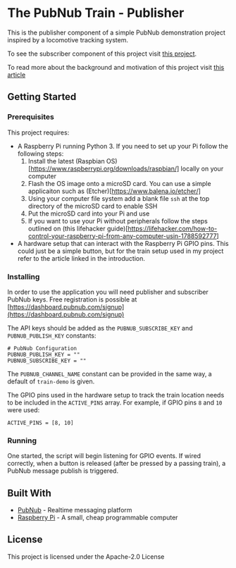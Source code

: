 # The PubNub Train - Publisher
This is the publisher component of a simple PubNub demonstration project inspired by a locomotive tracking system.

To see the subscriber component of this project visit [this project](https://github.com/lukehuk/pubnub-train-subscriber).

To read more about the background and motivation of this project visit [this article](https://medium.com/p/c90ea36fffce)

## Getting Started
### Prerequisites
This project requires:
* A Raspberry Pi running Python 3. If you need to set up your Pi follow the following steps:
  1. Install the latest (Raspbian OS)[https://www.raspberrypi.org/downloads/raspbian/] locally on your computer
  2. Flash the OS image onto a microSD card. You can use a simple applicaiton such as (Etcher)[https://www.balena.io/etcher/]
  3. Using your computer file system add a blank file `ssh` at the top directory of the microSD card to enable SSH
  4. Put the microSD card into your Pi and use
  5. If you want to use your Pi without peripherals follow the steps outlined on (this lifehacker guide)[https://lifehacker.com/how-to-control-your-raspberry-pi-from-any-computer-usin-1788592777]
* A hardware setup that can interact with the Raspberry Pi GPIO pins. This could just be a simple button, but for the train setup used in my project refer to the article linked in the introduction. 

### Installing
In order to use the application you will need publisher and subscriber PubNub keys. Free registration is possible at [https://dashboard.pubnub.com/signup](https://dashboard.pubnub.com/signup) 

The API keys should be added as the `PUBNUB_SUBSCRIBE_KEY` and `PUBNUB_PUBLISH_KEY` constants:

```
# PubNub Configuration
PUBNUB_PUBLISH_KEY = ""
PUBNUB_SUBSCRIBE_KEY = ""
```

The `PUBNUB_CHANNEL_NAME` constant can be provided in the same way, a default of `train-demo` is given.

The GPIO pins used in the hardware setup to track the train location needs to be included in the `ACTIVE_PINS` array. For example, if GPIO pins `8` and `10` were used:

```
ACTIVE_PINS = [8, 10]
```

### Running
One started, the script will begin listening for GPIO events. If wired correctly, when a button is released (after be pressed by a passing train), a PubNub message publish is triggered.

## Built With
* [PubNub](https://www.pubnub.com/) - Realtime messaging platform 
* [Raspberry Pi](https://www.raspberrypi.org) - A small, cheap programmable computer

## License
This project is licensed under the Apache-2.0 License